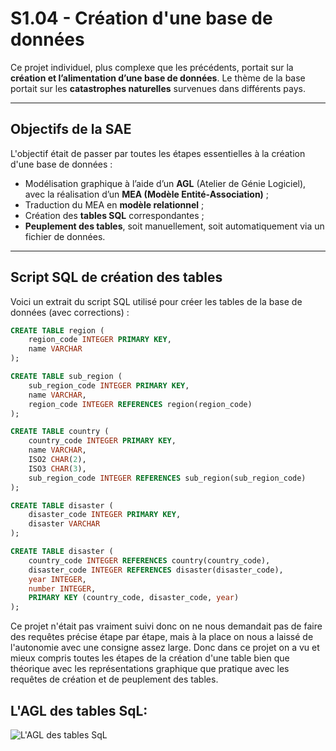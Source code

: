 # S1.04 - Création d'une base de données

Ce projet individuel, plus complexe que les précédents, portait sur la **création et l’alimentation d’une base de données**. Le thème de la base portait sur les **catastrophes naturelles** survenues dans différents pays.

---

## Objectifs de la SAE

L'objectif était de passer par toutes les étapes essentielles à la création d'une base de données :

- Modélisation graphique à l’aide d’un **AGL** (Atelier de Génie Logiciel), avec la réalisation d’un **MEA (Modèle Entité-Association)** ;
- Traduction du MEA en **modèle relationnel** ;
- Création des **tables SQL** correspondantes ;
- **Peuplement des tables**, soit manuellement, soit automatiquement via un fichier de données.

---

## Script SQL de création des tables

Voici un extrait du script SQL utilisé pour créer les tables de la base de données (avec corrections) :

```sql
CREATE TABLE region (
    region_code INTEGER PRIMARY KEY,
    name VARCHAR
);

CREATE TABLE sub_region (
    sub_region_code INTEGER PRIMARY KEY,
    name VARCHAR,
    region_code INTEGER REFERENCES region(region_code)
);

CREATE TABLE country (
    country_code INTEGER PRIMARY KEY,
    name VARCHAR,
    ISO2 CHAR(2),
    ISO3 CHAR(3),
    sub_region_code INTEGER REFERENCES sub_region(sub_region_code)
);

CREATE TABLE disaster (
    disaster_code INTEGER PRIMARY KEY,
    disaster VARCHAR
);

CREATE TABLE disaster (
    country_code INTEGER REFERENCES country(country_code),
    disaster_code INTEGER REFERENCES disaster(disaster_code),
    year INTEGER,
    number INTEGER,
    PRIMARY KEY (country_code, disaster_code, year)
);
```
Ce projet n'était pas vraiment suivi donc on ne nous demandait pas de faire des requêtes précise étape par étape, mais à la place on nous a laissé de l'autonomie avec une consigne assez large. Donc dans ce projet on a vu et mieux compris toutes les étapes de la création d'une table bien que théorique avec les représentations graphique que pratique avec les requêtes de création et de peuplement des tables.

## L'AGL des tables SqL:
![L'AGL des tables SqL](https://imgur.com/dneekMS.png)


